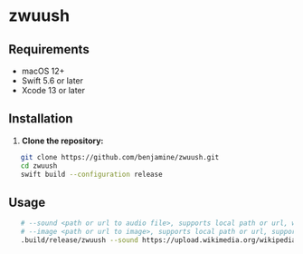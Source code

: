 # zwuush

## Requirements

- macOS 12+
- Swift 5.6 or later
- Xcode 13 or later

## Installation

1. **Clone the repository:**

```bash
   git clone https://github.com/benjamine/zwuush.git
   cd zwuush
   swift build --configuration release
```

## Usage

``` bash
   # --sound <path or url to audio file>, supports local path or url, wav/mp3/aac
   # --image <path or url to image>, supports local path or url, supports animated GIF/APNG
   .build/release/zwuush --sound https://upload.wikimedia.org/wikipedia/commons/d/da/Discovery_-_Computers_are_in_Control.mp3 --image https://upload.wikimedia.org/wikipedia/commons/d/d6/Cat_Laptop_-_Idil_Keysan_-_Wikimedia_Giphy_stickers_2019.gif
```
